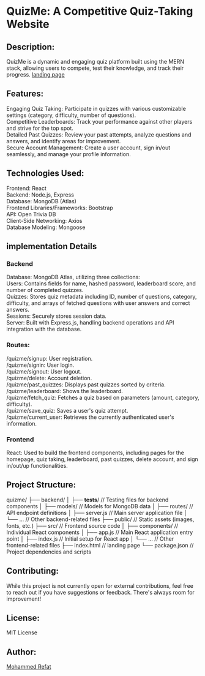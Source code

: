 # QuizMe: A Competitive Quiz-Taking Website

## Description:
QuizMe is a dynamic and engaging quiz platform built using the MERN stack, allowing users to compete, test their knowledge, and track their progress.
[landing page](https://vsvdsdv.my.canva.site/landingpage)

## Features:
Engaging Quiz Taking: Participate in quizzes with various customizable settings (category, difficulty, number of questions).\
Competitive Leaderboards: Track your performance against other players and strive for the top spot.\
Detailed Past Quizzes: Review your past attempts, analyze questions and answers, and identify areas for improvement.\
Secure Account Management: Create a user account, sign in/out seamlessly, and manage your profile information.

## Technologies Used:
Frontend: React\
Backend: Node.js, Express\
Database: MongoDB (Atlas)\
Frontend Libraries/Frameworks: Bootstrap\
API: Open Trivia DB\
Client-Side Networking: Axios\
Database Modeling: Mongoose

## implementation Details
### Backend
Database: MongoDB Atlas, utilizing three collections: \
Users: Contains fields for name, hashed password, leaderboard score, and number of completed quizzes. \
Quizzes: Stores quiz metadata including ID, number of questions, category, difficulty, and arrays of fetched questions with user answers and correct answers. \
Sessions: Securely stores session data. \
Server: Built with Express.js, handling backend operations and API integration with the database. 
### Routes:
/quizme/signup: User registration. \
/quizme/signin: User login. \
/quizme/signout: User logout. \
/quizme/delete: Account deletion.\
/quizme/past_quizzes: Displays past quizzes sorted by criteria.\
/quizme/leaderboard: Shows the leaderboard.\
/quizme/fetch_quiz: Fetches a quiz based on parameters (amount, category, difficulty).\
/quizme/save_quiz: Saves a user's quiz attempt.\
/quizme/current_user: Retrieves the currently authenticated user's information.
### Frontend
React: Used to build the frontend components, including pages for the homepage, quiz taking, leaderboard, past quizzes, delete account, and sign in/out/up functionalities.

## Project Structure:
quizme/
├── backend/
│   ├── __tests__/  // Testing files for backend components
│   ├── models/    // Models for MongoDB data 
│   ├── routes/    // API endpoint definitions
│   ├── server.js   // Main server application file
│   └── ...        // Other backend-related files
├── public/       // Static assets (images, fonts, etc.)
├── src/           // Frontend source code
│   ├── components/  // Individual React components
│   ├── app.js      // Main React application entry point
│   ├── index.js    // Initial setup for React app
│   └── ...        // Other frontend-related files
├── index.html     // landing page
└── package.json  // Project dependencies and scripts

## Contributing:

While this project is not currently open for external contributions, feel free to reach out if you have suggestions or feedback. There's always room for improvement!

## License:
 MIT License

## Author:
[Mohammed Refat](https://github.com/Mohammed-Refat-0)
